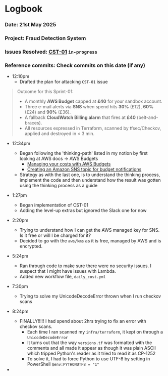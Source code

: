 # Logbook
### Date: 21st May 2025
### Project: Fraud Detection System
### Issues Resolved: [CST-01](https://github.com/EsosaOrumwese/fraud-detection-system/issues/5) `in-progress`
### Reference commits: Check commits on this date (if any)

* 12:10pm
  * Drafted the plan for attacking `CST-01` issue
> Outcome for this Sprint-01:
> 
> - A monthly **AWS Budget** capped at **£40** for your sandbox account.
> - Three e-mail alerts via **SNS** when spend hits **30%** (£12), **60%** (£24) and **90%** (£36).
> - A fallback **CloudWatch Billing alarm** that fires at **£40** (belt-and-braces).
> - All resources expressed in Terraform, scanned by tfsec/Checkov, applied and destroyed in < 3 min.

* 12:34pm
  * Began following the 'thinking-path' listed in my notion by first looking at AWS docs → AWS Budgets
    * [Managing your costs with AWS Budgets](https://docs.aws.amazon.com/cost-management/latest/userguide/budgets-managing-costs.html)
    * [Creating an Amazon SNS topic for budget notifications](https://docs.aws.amazon.com/cost-management/latest/userguide/budgets-sns-policy.html)
  * Strategy as with the last one, is to understand the thinking process, implement the code and then understand how the result was gotten using the thinking process as a guide

* 1:27pm
  * Began implementation of CST-01
  * Adding the level-up extras but ignored the Slack one for now

* 2:20pm
  * Trying to understand how I can get the AWS managed key for SNS. Is it free or will I be charged for it?
  * Decided to go with the `aws/kms` as it is free, managed by AWS and is encrypted.

* 5:24pm
  * Ran through code to make sure there were no security issues. I suspect that I might have issues with Lambda.
  * Added new workflow file, `daily_cost.yml`

* 7:30pm
  * Trying to solve my UnicodeDecodeError thrown when I run checkov scans

* 8:24pm
  * FINALLY!!!!! I had spend about 2hrs trying to fix an error with checkov scans. 
    * Each time I ran scanned my `infra/terraform`, it kept on through a `UnicodeDecodeError`
    * It turns out that the way `versions.tf` was formatted with the comments and all made it appear as though it was plain ASCII which tripped Python's reader as it tried to read it as CP-1252
    * To solve it, I had to force Python to use UTF-8 by setting in PowerShell `$env:PYTHONUTF8 = "1"`
* 